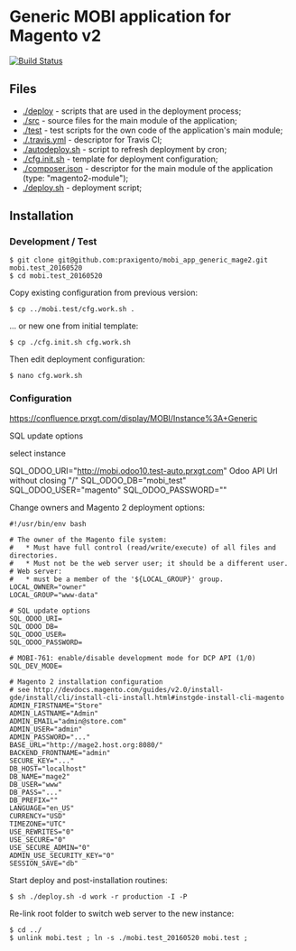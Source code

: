 # Generic MOBI application for Magento v2

[![Build Status](https://travis-ci.org/praxigento/mobi_app_generic_mage2.svg)](https://travis-ci.org/praxigento/mobi_app_generic_mage2/)

## Files

* [./deploy](./deploy) - scripts that are used in the deployment process;
* [./src](./src) - source files for the main module of the application;
* [./test](./test) - test scripts for the own code of the application's main module;
* [./.travis.yml](./.travis.yml) - descriptor for Travis CI; 
* [./autodeploy.sh](./autodeploy.sh) - script to refresh deployment by cron; 
* [./cfg.init.sh](./cfg.init.sh) - template for deployment configuration;
* [./composer.json](./composer.json) - descriptor for the main module of the application (type: "magento2-module");
* [./deploy.sh](./deploy.sh) - deployment script;



## Installation

### Development / Test

    $ git clone git@github.com:praxigento/mobi_app_generic_mage2.git mobi.test_20160520
    $ cd mobi.test_20160520
    
Copy existing configuration from previous version:
    
    $ cp ../mobi.test/cfg.work.sh .
    
... or new one from initial template:
 
    $ cp ./cfg.init.sh cfg.work.sh

Then edit deployment configuration: 

    $ nano cfg.work.sh

### Configuration
<https://confluence.prxgt.com/display/MOBI/Instance%3A+Generic>

SQL update options

select instance

SQL_ODOO_URI="http://mobi.odoo10.test-auto.prxgt.com" Odoo API Url without closing "/"
SQL_ODOO_DB="mobi_test"
SQL_ODOO_USER="magento"
SQL_ODOO_PASSWORD=""

Change owners and Magento 2 deployment options:

    #!/usr/bin/env bash
    
    # The owner of the Magento file system:
    #   * Must have full control (read/write/execute) of all files and directories.
    #   * Must not be the web server user; it should be a different user.
    # Web server:
    #   * must be a member of the '${LOCAL_GROUP}' group.
    LOCAL_OWNER="owner"
    LOCAL_GROUP="www-data"
    
    # SQL update options
    SQL_ODOO_URI=
    SQL_ODOO_DB=
    SQL_ODOO_USER=
    SQL_ODOO_PASSWORD=
    
    # MOBI-761: enable/disable development mode for DCP API (1/0)
    SQL_DEV_MODE=
    
    # Magento 2 installation configuration
    # see http://devdocs.magento.com/guides/v2.0/install-gde/install/cli/install-cli-install.html#instgde-install-cli-magento
    ADMIN_FIRSTNAME="Store"
    ADMIN_LASTNAME="Admin"
    ADMIN_EMAIL="admin@store.com"
    ADMIN_USER="admin"
    ADMIN_PASSWORD="..."
    BASE_URL="http://mage2.host.org:8080/"
    BACKEND_FRONTNAME="admin"
    SECURE_KEY="..."
    DB_HOST="localhost"
    DB_NAME="mage2"
    DB_USER="www"
    DB_PASS="..."
    DB_PREFIX=""
    LANGUAGE="en_US"
    CURRENCY="USD"
    TIMEZONE="UTC"
    USE_REWRITES="0"
    USE_SECURE="0"
    USE_SECURE_ADMIN="0"
    ADMIN_USE_SECURITY_KEY="0"
    SESSION_SAVE="db"

Start deploy and post-installation routines:

    $ sh ./deploy.sh -d work -r production -I -P

Re-link root folder to switch web server to the new instance:

    $ cd ../
    $ unlink mobi.test ; ln -s ./mobi.test_20160520 mobi.test ;
